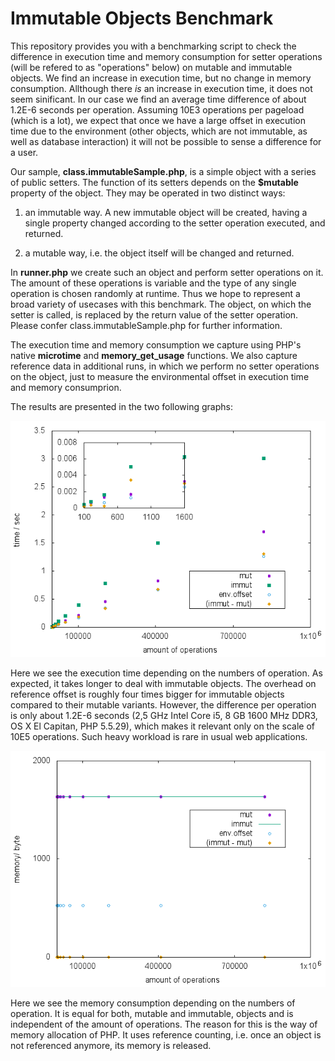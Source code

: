 # Immutable Objects Benchmark

This repository provides you with a benchmarking script to check the difference in execution time and memory consumption for setter operations (will be refered to as "operations" below) on mutable and immutable objects. We find an increase in execution time, but no change in memory consumption. Allthough there _is_ an increase in execution time, it does not seem sinificant. In our case we find an average time difference of about 1.2E-6 seconds per operation. Assuming 10E3 operations per pageload (which is a lot), we expect that once we have a large offset in execution time due to the environment (other objects, which are not immutable, as well as database interaction) it will not be possible to sense a difference for a user.

Our sample, **class.immutableSample.php**, is a simple object with a series of public setters. The function of its setters depends on the **$mutable** property of the object. They may be operated in two distinct ways:

1. an immutable way. A new immutable object will be created, having a single property changed according to the setter operation executed, and returned.

2. a mutable way, i.e. the object itself will be changed and returned.

In **runner.php** we create such an object and perform setter operations on it. The amount of these operations is variable and the type of any single operation is chosen randomly at runtime. Thus we hope to represent a broad variety of usecases with this benchmark. The object, on which the setter is called, is replaced by the return value of the setter operation. Please confer class.immutableSample.php for further information. 

The execution time and memory consumption we capture using PHP's native **microtime** and **memory_get_usage** functions. We also capture reference data in additional runs, in which we perform no setter operations on the object, just to measure the environmental offset in execution time and memory consumprion.

The results are presented in the two following graphs:

![graph of temporal performance](result_t.png "graph of temporal performance")

Here we see the execution time depending on the numbers of operation. As expected, it takes longer to deal with immutable objects. The overhead on reference offset is roughly four times bigger for immutable objects compared to their mutable variants. However, the difference per operation is only about 1.2E-6 seconds (2,5 GHz Intel Core i5, 8 GB 1600 MHz DDR3, OS X El Capitan, PHP 5.5.29), which makes it relevant only on the scale of 10E5 operations. Such heavy workload is rare in usual web applications.

![graph of memory consumption](result_m.png "graph of memory consumption")

Here we see the memory consumption depending on the numbers of operation. It is equal for both, mutable and immutable, objects and is independent of the amount of operations. The reason for this is the way of memory allocation of PHP. It uses reference counting, i.e. once an object is not referenced anymore, its memory is released.

